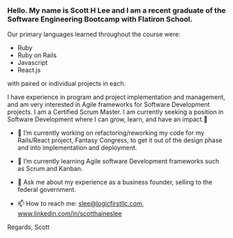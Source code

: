 ### Hello. My name is Scott H Lee and I am a recent graduate of the Software Engineering Bootcamp with Flatiron School.
Our primary languages learned throughout the course were:
- Ruby
- Ruby on Rails
- Javascript
- React.js

with paired or individual projects in each.

I have experience in program and project implementation and management, and am very interested in Agile frameworks for Software Development projects. I am a Certified Scrum Master. I am currently seeking a position in Software Development where I can grow, learn, and have an impact.👋


- 🔭 I’m currently working on refactoring/reworking my code for my Rails/React project, Fantasy Congress, to get it out of the design phase and into implementation and deployment.

- 🌱 I’m currently learning Agile software Development frameworks such as Scrum and Kanban.

- 💬 Ask me about my experience as a business founder, selling to the federal government.

- 📫 How to reach me: slee@logicfirstllc.com, www.linkedin.com/in/scotthaineslee

Regards,
Scott

